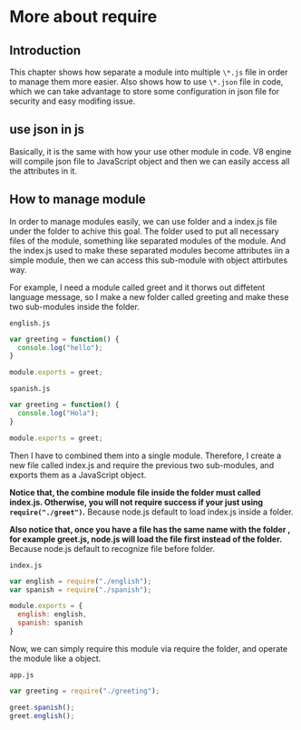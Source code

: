 # More about require

## Introduction

This chapter shows how separate a module into multiple `\*.js` file in order to manage them more easier. Also shows how to use `\*.json` file in code, which we can take advantage to store some configuration in json file for security and easy modifing issue.

## use json in js

Basically, it is the same with how your use other module in code. V8 engine will compile json file to JavaScript object and then we can easily access all the attributes in it.

## How to manage module

In order to manage modules easily, we can use folder and a index.js file under the folder to achive this goal. The folder used to put all necessary files of the module, something like separated modules of the module. And the index.js used to make these separated modules become attributes iin a simple module, then we can access this sub-module with object attirbutes way.

For example, I need a module called greet and it thorws out diffetent language message, so I make a new folder called greeting and make these two sub-modules inside the folder.

`english.js`

```javascript
var greeting = function() {
  console.log("hello");
}

module.exports = greet;
```

`spanish.js`

```javascript
var greeting = function() {
  console.log("Hola");
}

module.exports = greet;
```

Then I have to combined them into a single module. Therefore, I create a new file called index.js and require the previous two sub-modules, and exports them as a JavaScript object.

**Notice that, the combine module file inside the folder must called index.js. Otherwise, you will not require success if your just using `require("./greet")`.** Because node.js default to load index.js inside a folder.

**Also notice that, once you have a file has the same name with the folder , for example greet.js, node.js will load the file first instead of the folder.** Because node.js default to recognize file before folder.

`index.js`

```javascript
var english = require("./english");
var spanish = require("./spanish");

module.exports = {
  english: english,
  spanish: spanish
}
```

Now, we can simply require this module via require the folder, and operate the module like a object.

`app.js`

```javascript
var greeting = require("./greeting");

greet.spanish();
greet.english();
```
